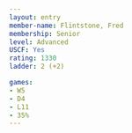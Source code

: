 ```yaml
---
layout: entry
member-name: Flintstone, Fred
membership: Senior
level: Advanced
USCF: Yes
rating: 1330
ladder: 2 (+2)

games:
- W5
- D4
- L11
- 35%
---
```

